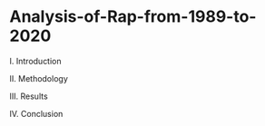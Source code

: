 # Analysis-of-Rap-from-1989-to-2020

I. Introduction


II. Methodology


III. Results


IV. Conclusion
